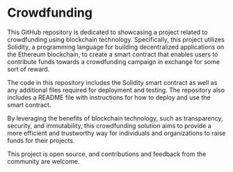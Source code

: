 # Crowdfunding
This GitHub repository is dedicated to showcasing a project related to crowdfunding using blockchain technology. Specifically, this project utilizes Solidity, a programming language for building decentralized applications on the Ethereum blockchain, to create a smart contract that enables users to contribute funds towards a crowdfunding campaign in exchange for some sort of reward.

The code in this repository includes the Solidity smart contract as well as any additional files required for deployment and testing. The repository also includes a README file with instructions for how to deploy and use the smart contract.

By leveraging the benefits of blockchain technology, such as transparency, security, and immutability, this crowdfunding solution aims to provide a more efficient and trustworthy way for individuals and organizations to raise funds for their projects.

This project is open source, and contributions and feedback from the community are welcome.
